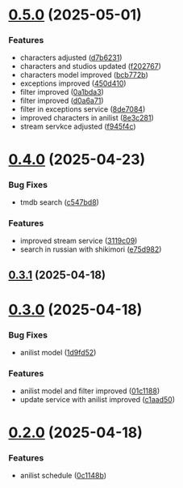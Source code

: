 # [0.5.0](https://github.com/veaquer/veanime__nestend/compare/v0.4.0...v0.5.0) (2025-05-01)


### Features

* characters adjusted ([d7b6231](https://github.com/veaquer/veanime__nestend/commit/d7b6231e69bc1bcc565ee91c4cd21e0d8a7628c5))
* characters and studios updated ([f202767](https://github.com/veaquer/veanime__nestend/commit/f20276766f454aa4d8859a37096950e9070500ba))
* characters model improved ([bcb772b](https://github.com/veaquer/veanime__nestend/commit/bcb772b41e7525e236313a64b386de6d1037aaec))
* exceptions improved ([450d410](https://github.com/veaquer/veanime__nestend/commit/450d4107b06f1a9c6af7e52ee35cc377ad766803))
* filter improved ([0a1bda3](https://github.com/veaquer/veanime__nestend/commit/0a1bda33b782c604f1a21ddadc4d16423d3fdade))
* filter improved ([d0a6a71](https://github.com/veaquer/veanime__nestend/commit/d0a6a71e18ab79913e7f9f7a4c2a9862c3bafe1e))
* filter in exceptions service ([8de7084](https://github.com/veaquer/veanime__nestend/commit/8de7084c584ba964e55dfce1b3790b2d5e15f1a0))
* improved characters in anilist ([8e3c281](https://github.com/veaquer/veanime__nestend/commit/8e3c28144047b20219bcc7cc724b4b43b4e9d5c3))
* stream servkce adjusted ([f945f4c](https://github.com/veaquer/veanime__nestend/commit/f945f4c3d113cf2bc3d5aef092e7f7c0eb624825))



# [0.4.0](https://github.com/veaquer/veanime__nestend/compare/v0.3.1...v0.4.0) (2025-04-23)


### Bug Fixes

* tmdb search ([c547bd8](https://github.com/veaquer/veanime__nestend/commit/c547bd88ca410f1c726e6290ce094d09cfe14909))


### Features

* improved stream service ([3119c09](https://github.com/veaquer/veanime__nestend/commit/3119c09065b1bec640e5dcfca6344d9019496a81))
* search in russian with shikimori ([e75d982](https://github.com/veaquer/veanime__nestend/commit/e75d982940db3071bfd73b630b7c387290ead620))



## [0.3.1](https://github.com/veaquer/veanime__nestend/compare/v0.3.0...v0.3.1) (2025-04-18)



# [0.3.0](https://github.com/veaquer/veanime__nestend/compare/v0.2.0...v0.3.0) (2025-04-18)


### Bug Fixes

* anilist model ([1d9fd52](https://github.com/veaquer/veanime__nestend/commit/1d9fd528db4f77a268576f92dbda4123d1009d51))


### Features

* anilist model and filter improved ([01c1188](https://github.com/veaquer/veanime__nestend/commit/01c1188945049792fded84738cd2e978a5ed0335))
* update service with anilist improved ([c1aad50](https://github.com/veaquer/veanime__nestend/commit/c1aad5088b4982f63228cda22d99d61469079961))



# [0.2.0](https://github.com/veaquer/veanime__nestend/compare/v0.1.3...v0.2.0) (2025-04-18)


### Features

* anilist schedule ([0c1148b](https://github.com/veaquer/veanime__nestend/commit/0c1148b5f460589b2c2704d18102c562bae0d40e))



